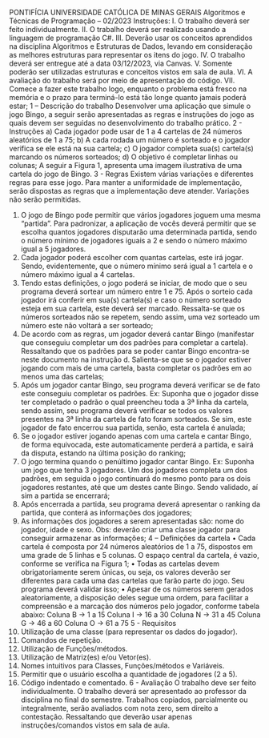 PONTIFÍCIA UNIVERSIDADE CATÓLICA DE MINAS GERAIS
Algoritmos e Técnicas de Programação – 02/2023
Instruções:
I. O trabalho deverá ser feito individualmente.
II. O trabalho deverá ser realizado usando a linguagem de programação C#.
III. Deverão usar os conceitos aprendidos na disciplina Algoritmos e Estruturas de
Dados, levando em consideração as melhores estruturas para representar os itens
do jogo.
IV. O trabalho deverá ser entregue até a data 03/12/2023, via Canvas.
V. Somente poderão ser utilizadas estruturas e conceitos vistos em sala de aula.
VI. A avaliação do trabalho será por meio de apresentação do código.
VII. Comece a fazer este trabalho logo, enquanto o problema está fresco na memória e
o prazo para terminá-lo está tão longe quanto jamais poderá estar;
1 – Descrição do trabalho
Desenvolver uma aplicação que simule o jogo Bingo, a seguir serão apresentadas as regras
e instruções do jogo as quais devem ser seguidas no desenvolvimento do trabalho prático.
2 - Instruções
a) Cada jogador pode usar de 1 a 4 cartelas de 24 números aleatórios de 1 a 75;
b) A cada rodada um número é sorteado e o jogador verifica se ele está na sua cartela;
c) O jogador completa sua(s) cartela(s) marcando os números sorteados;
d) O objetivo é completar linhas ou colunas;
A seguir a Figura 1, apresenta uma imagem ilustrativa de uma cartela do jogo de Bingo.
3 - Regras
Existem várias variações e diferentes regras para esse jogo. Para manter a uniformidade
de implementação, serão dispostas as regras que a implementação deve atender.
Variações não serão permitidas.
1. O jogo de Bingo pode permitir que vários jogadores joguem uma mesma “partida”.
Para padronizar, a aplicação de vocês deverá permitir que se escolha quantos
jogadores disputarão uma determinada partida, sendo o número mínimo de
jogadores iguais a 2 e sendo o número máximo igual a 5 jogadores.
2. Cada jogador poderá escolher com quantas cartelas, este irá jogar. Sendo,
evidentemente, que o número mínimo será igual a 1 cartela e o número máximo igual
a 4 cartelas.
3. Tendo estas definições, o jogo poderá se iniciar, de modo que o seu programa
deverá sortear um número entre 1 e 75. Após o sorteio cada jogador irá conferir em
sua(s) cartela(s) e caso o número sorteado esteja em sua cartela, este deverá ser
marcado. Ressalta-se que os números sorteados não se repetem, sendo assim, uma
vez sorteado um número este não voltará a ser sorteado;
4. De acordo com as regras, um jogador deverá cantar Bingo (manifestar que
conseguiu completar um dos padrões para completar a cartela). Ressaltando que os
padrões para se poder cantar Bingo encontra-se neste documento na instrução d.
Salienta-se que se o jogador estiver jogando com mais de uma cartela, basta
completar os padrões em ao menos uma das cartelas;
5. Após um jogador cantar Bingo, seu programa deverá verificar se de fato este
conseguiu completar os padrões. Ex: Suponha que o jogador disse ter completado o
padrão o qual preencheu toda a 3ª linha da cartela, sendo assim, seu programa
deverá verificar se todos os valores presentes na 3ª linha da cartela de fato foram
sorteados. Se sim, este jogador de fato encerrou sua partida, senão, esta cartela é
anulada;
6. Se o jogador estiver jogando apenas com uma cartela e cantar Bingo, de forma
equivocada, este automaticamente perderá a partida, e sairá da disputa, estando na
última posição do ranking;
7. O jogo termina quando o penúltimo jogador cantar Bingo. Ex: Suponha um jogo que
tenha 3 jogadores. Um dos jogadores completa um dos padrões, em seguida o jogo
continuará do mesmo ponto para os dois jogadores restantes, até que um destes
cante Bingo. Sendo validado, aí sim a partida se encerrará;
8. Após encerrada a partida, seu programa deverá apresentar o ranking da partida, que
conterá as informações dos jogadores;
9. As informações dos jogadores a serem apresentadas são: nome do jogador, idade e
sexo. Obs: deverão criar uma classe jogador para conseguir armazenar as
informações;
4 – Definições da cartela
• Cada cartela é composta por 24 números aleatórios de 1 a 75, dispostos em uma
grade de 5 linhas e 5 colunas. O espaço central da cartela, é vazio, conforme se
verifica na Figura 1;
• Todas as cartelas devem obrigatoriamente serem únicas, ou seja, os valores
deverão ser diferentes para cada uma das cartelas que farão parte do jogo. Seu
programa deverá validar isso;
• Apesar de os números serem gerados aleatoriamente, a disposição deles segue uma
ordem, para facilitar a compreensão e a marcação dos números pelo jogador,
conforme tabela abaixo:
Coluna B -> 1 a 15
Coluna I -> 16 a 30
Coluna N -> 31 a 45
Coluna G -> 46 a 60
Coluna O -> 61 a 75
5 - Requisitos
1. Utilização de uma classe (para representar os dados do jogador).
2. Comandos de repetição.
3. Utilização de Funções/métodos.
4. Utilização de Matriz(es) e/ou Vetor(es).
5. Nomes intuitivos para Classes, Funções/métodos e Variáveis.
6. Permitir que o usuário escolha a quantidade de jogadores (2 a 5).
7. Código indentado e comentado.
6 - Avaliação
O trabalho deve ser feito individualmente. O trabalho deverá ser apresentado ao professor
da disciplina no final do semestre. Trabalhos copiados, parcialmente ou integralmente,
serão avaliados com nota zero, sem direito a contestação. Ressaltando que deverão usar
apenas instruções/comandos vistos em sala de aula.
